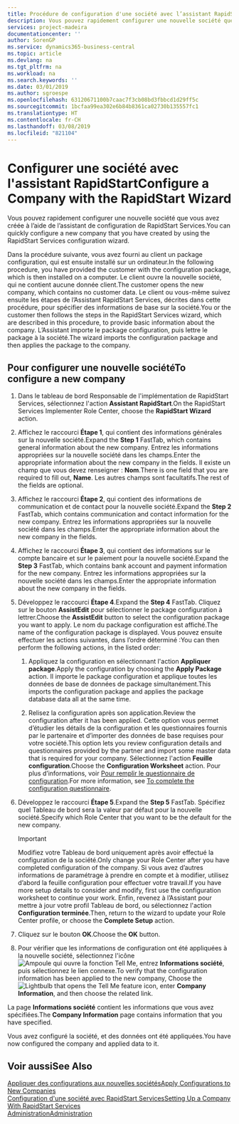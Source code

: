```yaml
---
title: Procédure de configuration d'une société avec l’assistant RapidStart | Microsoft Docs
description: Vous pouvez rapidement configurer une nouvelle société que vous avez créée à l’aide de l’assistant de configuration de RapidStart Services.
services: project-madeira
documentationcenter: ''
author: SorenGP
ms.service: dynamics365-business-central
ms.topic: article
ms.devlang: na
ms.tgt_pltfrm: na
ms.workload: na
ms.search.keywords: ''
ms.date: 03/01/2019
ms.author: sgroespe
ms.openlocfilehash: 63120671100b7caac7f3cb08bd3fbbcd1d29ff5c
ms.sourcegitcommit: 1bcfaa99ea302e6b84b8361ca02730b135557fc1
ms.translationtype: HT
ms.contentlocale: fr-CH
ms.lasthandoff: 03/08/2019
ms.locfileid: "821104"
---
```

# <a name="configure-a-company-with-the-rapidstart-wizard"></a><span data-ttu-id="e69ce-103">Configurer une société avec l'assistant RapidStart</span><span class="sxs-lookup"><span data-stu-id="e69ce-103">Configure a Company with the RapidStart Wizard</span></span>
<span data-ttu-id="e69ce-104">Vous pouvez rapidement configurer une nouvelle société que vous avez créée à l’aide de l’assistant de configuration de RapidStart Services.</span><span class="sxs-lookup"><span data-stu-id="e69ce-104">You can quickly configure a new company that you have created by using the RapidStart Services configuration wizard.</span></span>

<span data-ttu-id="e69ce-105">Dans la procédure suivante, vous avez fourni au client un package configuration, qui est ensuite installé sur un ordinateur.</span><span class="sxs-lookup"><span data-stu-id="e69ce-105">In the following procedure, you have provided the customer with the configuration package, which is then installed on a computer.</span></span> <span data-ttu-id="e69ce-106">Le client ouvre la nouvelle société, qui ne contient aucune donnée client.</span><span class="sxs-lookup"><span data-stu-id="e69ce-106">The customer opens the new company, which contains no customer data.</span></span> <span data-ttu-id="e69ce-107">Le client ou vous-même suivez ensuite les étapes de l’Assistant RapidStart Services, décrites dans cette procédure, pour spécifier des informations de base sur la société.</span><span class="sxs-lookup"><span data-stu-id="e69ce-107">You or the customer then follows the steps in the RapidStart Services wizard, which are described in this procedure, to provide basic information about the company.</span></span> <span data-ttu-id="e69ce-108">L’Assistant importe le package configuration, puis lettre le package à la société.</span><span class="sxs-lookup"><span data-stu-id="e69ce-108">The wizard imports the configuration package and then applies the package to the company.</span></span>  

## <a name="to-configure-a-new-company"></a><span data-ttu-id="e69ce-109">Pour configurer une nouvelle société</span><span class="sxs-lookup"><span data-stu-id="e69ce-109">To configure a new company</span></span>  
1. <span data-ttu-id="e69ce-110">Dans le tableau de bord Responsable de l'implémentation de RapidStart Services, sélectionnez l'action **Assistant RapidStart**.</span><span class="sxs-lookup"><span data-stu-id="e69ce-110">On the RapidStart Services Implementer Role Center, choose the **RapidStart Wizard** action.</span></span>  
2. <span data-ttu-id="e69ce-111">Affichez le raccourci **Étape 1**, qui contient des informations générales sur la nouvelle société.</span><span class="sxs-lookup"><span data-stu-id="e69ce-111">Expand the **Step 1** FastTab, which contains general information about the new company.</span></span> <span data-ttu-id="e69ce-112">Entrez les informations appropriées sur la nouvelle société dans les champs.</span><span class="sxs-lookup"><span data-stu-id="e69ce-112">Enter the appropriate information about the new company in the fields.</span></span> <span data-ttu-id="e69ce-113">Il existe un champ que vous devez renseigner : **Nom**.</span><span class="sxs-lookup"><span data-stu-id="e69ce-113">There is one field that you are required to fill out, **Name**.</span></span> <span data-ttu-id="e69ce-114">Les autres champs sont facultatifs.</span><span class="sxs-lookup"><span data-stu-id="e69ce-114">The rest of the fields are optional.</span></span>  
3. <span data-ttu-id="e69ce-115">Affichez le raccourci **Étape 2**, qui contient des informations de communication et de contact pour la nouvelle société.</span><span class="sxs-lookup"><span data-stu-id="e69ce-115">Expand the **Step 2** FastTab, which contains communication and contact information for the new company.</span></span> <span data-ttu-id="e69ce-116">Entrez les informations appropriées sur la nouvelle société dans les champs.</span><span class="sxs-lookup"><span data-stu-id="e69ce-116">Enter the appropriate information about the new company in the fields.</span></span>
4. <span data-ttu-id="e69ce-117">Affichez le raccourci **Étape 3**, qui contient des informations sur le compte bancaire et sur le paiement pour la nouvelle société.</span><span class="sxs-lookup"><span data-stu-id="e69ce-117">Expand the **Step 3** FastTab, which contains bank account and payment information for the new company.</span></span> <span data-ttu-id="e69ce-118">Entrez les informations appropriées sur la nouvelle société dans les champs.</span><span class="sxs-lookup"><span data-stu-id="e69ce-118">Enter the appropriate information about the new company in the fields.</span></span>  
5. <span data-ttu-id="e69ce-119">Développez le raccourci **Étape 4**.</span><span class="sxs-lookup"><span data-stu-id="e69ce-119">Expand the **Step 4** FastTab.</span></span> <span data-ttu-id="e69ce-120">Cliquez sur le bouton **AssistEdit** pour sélectionner le package configuration à lettrer.</span><span class="sxs-lookup"><span data-stu-id="e69ce-120">Choose the **AssistEdit** button to select the configuration package you want to apply.</span></span> <span data-ttu-id="e69ce-121">Le nom du package configuration est affiché.</span><span class="sxs-lookup"><span data-stu-id="e69ce-121">The name of the configuration package is displayed.</span></span> <span data-ttu-id="e69ce-122">Vous pouvez ensuite effectuer les actions suivantes, dans l’ordre déterminé :</span><span class="sxs-lookup"><span data-stu-id="e69ce-122">You can then perform the following actions, in the listed order:</span></span>  

    1. <span data-ttu-id="e69ce-123">Appliquez la configuration en sélectionnant l'action **Appliquer package**.</span><span class="sxs-lookup"><span data-stu-id="e69ce-123">Apply the configuration by choosing the **Apply Package** action.</span></span> <span data-ttu-id="e69ce-124">Il importe le package configuration et applique toutes les données de base de données de package simultanément.</span><span class="sxs-lookup"><span data-stu-id="e69ce-124">This imports the configuration package and applies the package database data all at the same time.</span></span>  

    2. <span data-ttu-id="e69ce-125">Relisez la configuration après son application.</span><span class="sxs-lookup"><span data-stu-id="e69ce-125">Review the configuration after it has been applied.</span></span> <span data-ttu-id="e69ce-126">Cette option vous permet d’étudier les détails de la configuration et les questionnaires fournis par le partenaire et d’importer des données de base requises pour votre société.</span><span class="sxs-lookup"><span data-stu-id="e69ce-126">This option lets you review configuration details and questionnaires provided by the partner and import some master data that is required for your company.</span></span> <span data-ttu-id="e69ce-127">Sélectionnez l'action **Feuille configuration**.</span><span class="sxs-lookup"><span data-stu-id="e69ce-127">Choose the **Configuration Worksheet** action.</span></span> <span data-ttu-id="e69ce-128">Pour plus d’informations, voir [Pour remplir le questionnaire de configuration](admin-gather-customer-setup-values.md#to-complete-the-configuration-questionnaire).</span><span class="sxs-lookup"><span data-stu-id="e69ce-128">For more information, see [To complete the configuration questionnaire](admin-gather-customer-setup-values.md#to-complete-the-configuration-questionnaire).</span></span>  

6. <span data-ttu-id="e69ce-129">Développez le raccourci **Étape 5**.</span><span class="sxs-lookup"><span data-stu-id="e69ce-129">Expand the **Step 5** FastTab.</span></span> <span data-ttu-id="e69ce-130">Spécifiez quel Tableau de bord sera la valeur par défaut pour la nouvelle société.</span><span class="sxs-lookup"><span data-stu-id="e69ce-130">Specify which Role Center that you want to be the default for the new company.</span></span>  

    > [!IMPORTANT]  
    >  <span data-ttu-id="e69ce-131">Modifiez votre Tableau de bord uniquement après avoir effectué la configuration de la société.</span><span class="sxs-lookup"><span data-stu-id="e69ce-131">Only change your Role Center after you have completed configuration of the company.</span></span> <span data-ttu-id="e69ce-132">Si vous avez d’autres informations de paramétrage à prendre en compte et à modifier, utilisez d’abord la feuille configuration pour effectuer votre travail.</span><span class="sxs-lookup"><span data-stu-id="e69ce-132">If you have more setup details to consider and modify, first use the configuration worksheet to continue your work.</span></span> <span data-ttu-id="e69ce-133">Enfin, revenez à l’Assistant pour mettre à jour votre profil Tableau de bord, ou sélectionnez l'action **Configuration terminée**.</span><span class="sxs-lookup"><span data-stu-id="e69ce-133">Then, return to the wizard to update your Role Center profile, or choose the **Complete Setup** action.</span></span>

7. <span data-ttu-id="e69ce-134">Cliquez sur le bouton **OK**.</span><span class="sxs-lookup"><span data-stu-id="e69ce-134">Choose the **OK** button.</span></span>  
8. <span data-ttu-id="e69ce-135">Pour vérifier que les informations de configuration ont été appliquées à la nouvelle société, sélectionnez l'icône ![Ampoule qui ouvre la fonction Tell Me](media/ui-search/search_small.png "Dites-moi ce que vous voulez faire"), entrez **Informations société**, puis sélectionnez le lien connexe.</span><span class="sxs-lookup"><span data-stu-id="e69ce-135">To verify that the configuration information has been applied to the new company, Choose the ![Lightbulb that opens the Tell Me feature](media/ui-search/search_small.png "Tell me what you want to do") icon, enter **Company Information**, and then choose the related link.</span></span>

<span data-ttu-id="e69ce-136">La page **Informations société** contient les informations que vous avez spécifiées.</span><span class="sxs-lookup"><span data-stu-id="e69ce-136">The **Company Information** page contains information that you have specified.</span></span>   

<span data-ttu-id="e69ce-137">Vous avez configuré la société, et des données ont été appliquées.</span><span class="sxs-lookup"><span data-stu-id="e69ce-137">You have now configured the company and applied data to it.</span></span>  

## <a name="see-also"></a><span data-ttu-id="e69ce-138">Voir aussi</span><span class="sxs-lookup"><span data-stu-id="e69ce-138">See Also</span></span>  
[<span data-ttu-id="e69ce-139">Appliquer des configurations aux nouvelles sociétés</span><span class="sxs-lookup"><span data-stu-id="e69ce-139">Apply Configurations to New Companies</span></span>](admin-apply-configuration-to-new-companies.md)  
[<span data-ttu-id="e69ce-140">Configuration d'une société avec RapidStart Services</span><span class="sxs-lookup"><span data-stu-id="e69ce-140">Setting Up a Company With RapidStart Services</span></span>](admin-set-up-a-company-with-rapidstart.md)  
[<span data-ttu-id="e69ce-141">Administration</span><span class="sxs-lookup"><span data-stu-id="e69ce-141">Administration</span></span>](admin-setup-and-administration.md)
